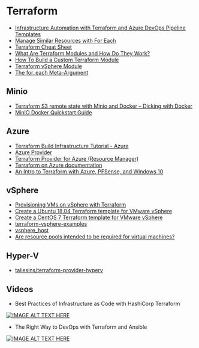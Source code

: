 # Terraform

- [Infrastructure Automation with Terraform and Azure DevOps Pipeline Templates](https://cloudskills.io/blog/terraform-azure-devops?__s=vqubz5hb9jcpjdkkgpxe)
- [Manage Similar Resources with For Each](https://learn.hashicorp.com/tutorials/terraform/for-each)
- [Terraform Cheat Sheet](https://www.techbeatly.com/terraform-cheat-sheet/)
- [What Are Terraform Modules and How Do They Work?](https://www.freecodecamp.org/news/terraform-modules-explained/)
- [How To Build a Custom Terraform Module](https://www.digitalocean.com/community/tutorials/how-to-build-a-custom-terraform-module)
- [Terraform vSphere Module](https://registry.terraform.io/modules/Terraform-VMWare-Modules/vm/vsphere/latest)
- [The for_each Meta-Argument](https://www.terraform.io/language/meta-arguments/for_each)

## Minio

- [Terraform S3 remote state with Minio and Docker – Dicking with Docker](https://dickingwithdocker.com/2019/02/terraform-s3-remote-state-with-minio-and-docker/)
- [MinIO Docker Quickstart Guide](https://docs.min.io/docs/minio-docker-quickstart-guide.html)

## Azure

- [Terraform Build Infrastructure Tutorial - Azure](https://learn.hashicorp.com/tutorials/terraform/azure-build?in=terraform/azure-get-started)
- [Azure Provider](https://registry.terraform.io/providers/hashicorp/azurerm/latest/docs)
- [Terraform Provider for Azure (Resource Manager)](https://github.com/terraform-providers/terraform-provider-azurerm)
- [Terraform on Azure documentation](https://docs.microsoft.com/en-us/azure/developer/terraform/)
- [An Intro to Terraform with Azure, PFSense, and Windows 10](https://fortynorthsecurity.com/blog/an-intro-to-terraform-with-azure-pfsense-and-windows-10/)

## vSphere

- [Provisioning VMs on vSphere with Terraform](https://wjloh.me/sddc/Terraform-vSphere-IaC/)
- [Create a Ubuntu 18.04 Terraform template for VMware vSphere](https://blog.inkubate.io/create-a-ubuntu-18-04-terraform-template-for-vmware-vsphere/)
- [Create a CentOS 7 Terraform template for VMware vSphere](https://blog.inkubate.io/create-a-centos-7-terraform-template-for-vmware-vsphere/amp/)
- [terraform-vsphere-examples](https://github.com/diodonfrost/terraform-vsphere-examples)
- [vsphere_host](https://registry.terraform.io/providers/hashicorp/vsphere/latest/docs/data-sources/host)
- [Are resource pools intended to be required for virtual machines?](https://github.com/hashicorp/terraform-provider-vsphere/issues/262)

## Hyper-V

- [taliesins/terraform-provider-hyperv](https://github.com/taliesins/terraform-provider-hyperv)

## Videos

- Best Practices of Infrastructure as Code with HashiCorp Terraform

[![IMAGE ALT TEXT HERE](http://img.youtube.com/vi/T56lZb7WNLc/default.jpg)](https://www.youtube.com/watch?v=T56lZb7WNLc&feature=youtu.be)

- The Right Way to DevOps with Terraform and Ansible

[![IMAGE ALT TEXT HERE](http://img.youtube.com/vi/AsPIKWF1y_M/default.jpg)](https://www.youtube.com/watch?v=AsPIKWF1y_ME)
